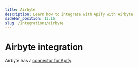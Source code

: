 ```yaml
---
title: Airbyte
description: Learn how to integrate with Apify with Airbyte
sidebar_position: 11.16
slug: /integrations/airbyte
---
```


# Airbyte integration

Airbyte has a [connector for Apify](https://docs.airbyte.io/integrations/sources/apify-dataset).
